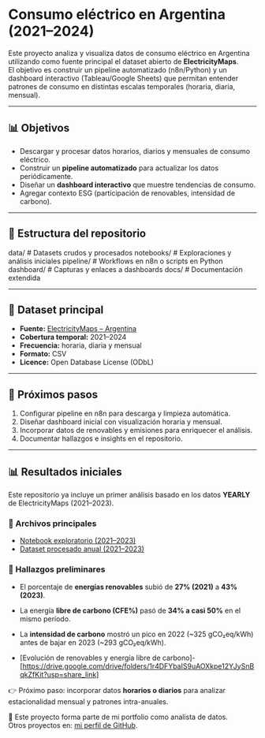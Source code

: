# Consumo eléctrico en Argentina (2021–2024)

Este proyecto analiza y visualiza datos de consumo eléctrico en Argentina utilizando como fuente principal el dataset abierto de **ElectricityMaps**.  
El objetivo es construir un pipeline automatizado (n8n/Python) y un dashboard interactivo (Tableau/Google Sheets) que permitan entender patrones de consumo en distintas escalas temporales (horaria, diaria, mensual).  

---

## 📊 Objetivos
- Descargar y procesar datos horarios, diarios y mensuales de consumo eléctrico.  
- Construir un **pipeline automatizado** para actualizar los datos periódicamente.  
- Diseñar un **dashboard interactivo** que muestre tendencias de consumo.  
- Agregar contexto ESG (participación de renovables, intensidad de carbono).  

---

## 📂 Estructura del repositorio
data/ # Datasets crudos y procesados
notebooks/ # Exploraciones y análisis iniciales
pipeline/ # Workflows en n8n o scripts en Python
dashboard/ # Capturas y enlaces a dashboards
docs/ # Documentación extendida


---

## 📑 Dataset principal
- **Fuente:** [ElectricityMaps – Argentina](https://app.electricitymaps.com)  
- **Cobertura temporal:** 2021–2024  
- **Frecuencia:** horaria, diaria y mensual  
- **Formato:** CSV
- **Licence:** Open Database License (ODbL) 

---

## 🚀 Próximos pasos
1. Configurar pipeline en n8n para descarga y limpieza automática.  
2. Diseñar dashboard inicial con visualización horaria y mensual.  
3. Incorporar datos de renovables y emisiones para enriquecer el análisis.  
4. Documentar hallazgos e insights en el repositorio.  

---

## 📊 Resultados iniciales

Este repositorio ya incluye un primer análisis basado en los datos **YEARLY** de ElectricityMaps (2021–2023).  

### 🔗 Archivos principales
- [Notebook exploratorio (2021–2023)](notebooks/electricitymaps-argentina-exploraci-n-inicial.ipynb)  
- [Dataset procesado anual (2021–2023)](electricitymaps_yearly_summary_2021_2023.csv)  

### 📑 Hallazgos preliminares
- El porcentaje de **energías renovables** subió de **27% (2021)** a **43% (2023)**.  
- La energía **libre de carbono (CFE%)** pasó de **34% a casi 50%** en el mismo período.  
- La **intensidad de carbono** mostró un pico en 2022 (~325 gCO₂eq/kWh) antes de bajar en 2023 (~293 gCO₂eq/kWh).

- [Evolución de renovables y energía libre de carbono]-[https://drive.google.com/drive/folders/1r4DFYbaIS9uAOXkpe12YJySnBqkZfKit?usp=share_link]

👉 Próximo paso: incorporar datos **horarios o diarios** para analizar estacionalidad mensual y patrones intra-anuales.

📌 Este proyecto forma parte de mi portfolio como analista de datos.  
Otros proyectos en: [mi perfil de GitHub](https://github.com/LauraSpena).  





